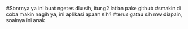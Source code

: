 #Sbnrnya ya ini buat ngetes dlu sih, itung2 latian pake github
#smakin di coba makin nagih ya, ini aplikasi apaan sih?
#terus gatau sih mw diapain, soalnya ini anak
